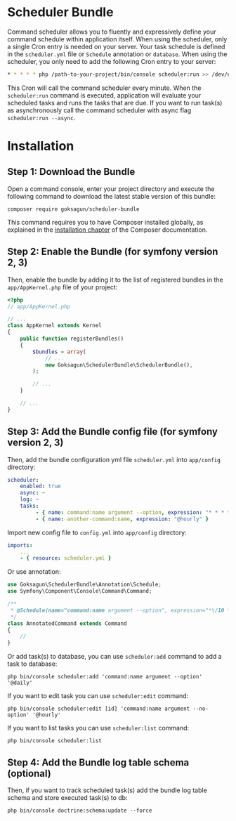 Scheduler Bundle
================
Command scheduler allows you to fluently and expressively define your 
command schedule within application itself. When using the scheduler, 
only a single Cron entry is needed on your server. Your task schedule is 
defined in the `scheduler.yml` file or `Schedule` annotation or 
`database`. When using the scheduler, you only need to add the following 
Cron entry to your server:

```bash
* * * * * php /path-to-your-project/bin/console scheduler:run >> /dev/null 2>&1
```

This Cron will call the command scheduler every minute. When the 
`scheduler:run` command is executed, application will evaluate your 
scheduled tasks and runs the tasks that are due. If you want to run 
task(s) as asynchronously call the command scheduler with async flag 
`scheduler:run --async`.

Installation
============

Step 1: Download the Bundle
---------------------------

Open a command console, enter your project directory and execute the
following command to download the latest stable version of this bundle:

```console
composer require goksagun/scheduler-bundle
```

This command requires you to have Composer installed globally, as 
explained in the 
[installation chapter](https://getcomposer.org/doc/00-intro.md) of the 
Composer documentation.

Step 2: Enable the Bundle (for symfony version 2, 3)
-------------------------

Then, enable the bundle by adding it to the list of registered bundles
in the `app/AppKernel.php` file of your project:

```php
<?php
// app/AppKernel.php

// ...
class AppKernel extends Kernel
{
    public function registerBundles()
    {
        $bundles = array(
            // ...
            new Goksagun\SchedulerBundle\SchedulerBundle(),
        );

        // ...
    }

    // ...
}
```

Step 3: Add the Bundle config file (for symfony version 2, 3)
----------------------------------

Then, add the bundle configuration yml file `scheduler.yml` into 
`app/config` directory:

```yml
scheduler:
    enabled: true
    async: ~
    log: ~
    tasks:
         - { name: command:name argument --option, expression: "* * * * *" }
         - { name: another-command:name, expression: "@hourly" }
```

Import new config file to `config.yml` into `app/config` directory:

```yml
imports:
    ...
    - { resource: scheduler.yml }
```

Or use annotation:

```php
use Goksagun\SchedulerBundle\Annotation\Schedule;
use Symfony\Component\Console\Command\Command;

/**
 * @Schedule(name="command:name argument --option", expression="*\/10 * * * *")
 */
class AnnotatedCommand extends Command
{
    // 
}
```

Or add task(s) to database, you can use `scheduler:add` command to add 
a task to database:

```console
php bin/console scheduler:add 'command:name argument --option' '@daily'
```

If you want to edit task you can use `scheduler:edit` command:

```console
php bin/console scheduler:edit [id] 'command:name argument --no-option' '@hourly'
```

If you want to list tasks you can use `scheduler:list` command:

```console
php bin/console scheduler:list
```


Step 4: Add the Bundle log table schema (optional)
---------------------------------------

Then, if you want to track scheduled task(s) add the bundle log table 
schema and store executed task(s) to db:

```console
php bin/console doctrine:schema:update --force
```
